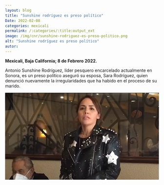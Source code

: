 ```yaml
---
layout: blog
title: "Sunshine rodríguez es preso político"
Date: 2022-02-08
categories: mexicali
permalink: /:categories/:title:output_ext
image: /img/cnr/sunshine-rodriguez-es-preso-politico.png
alt: "Sunshine rodríguez es preso político"
autor:
---
```


**Mexicali, Baja California; 8 de Febrero 2022.** 

Antonio Sunshine Rodríguez, líder pesquero encarcelado actualmente en Sonora, es un preso político aseguró su esposa, Sara Rodríguez, quien denunció nuevamente la irregularidades que ha habido en el proceso de su marido.

<div id="carouselExampleSlidesOnly" class="carousel slide" data-ride="carousel">
  <div class="carousel-inner">
    <div class="carousel-item active">
       <img class="d-block w-100" src="/img/cnr/sunshine-rodriguez-es-preso-politico.png" loading="lazy"  alt="Sunshine rodríguez es preso político">
    </div>
  </div>
</div>